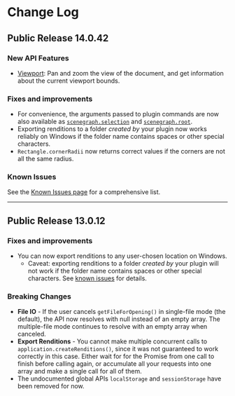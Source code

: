 # Change Log

## Public Release 14.0.42

### New API Features

* [Viewport](./reference/viewport.md): Pan and zoom the view of the document, and get information about the current viewport bounds.

### Fixes and improvements

* For convenience, the arguments passed to plugin commands are now also available as [`scenegraph.selection`](reference/scenegraph.md#module_scenegraph-selection) and [`scenegraph.root`](reference/scenegraph.md#module_scenegraph-root).
* Exporting renditions to a folder _created by_ your plugin now works reliably on Windows if the folder name contains spaces or other special characters.
* `Rectangle.cornerRadii` now returns correct values if the corners are not all the same radius.

### Known Issues

See the [Known Issues page](./known-issues.md) for a comprehensive list.


----

## Public Release 13.0.12

### Fixes and improvements

* You can now export renditions to any user-chosen location on Windows.
    * Caveat: exporting renditions to a folder _created by_ your plugin will not work if the folder name contains spaces or other special characters. See [known issues](./known-issues.md) for details.

### Breaking Changes

* **File IO** - If the user cancels `getFileForOpening()` in single-file mode (the default), the API now resolves with null instead of an empty array. The multiple-file mode continues to resolve with an empty array when canceled.
* **Export Renditions** - You cannot make multiple concurrent calls to `application.createRenditions()`, since it was not guaranteed to work correctly in this case. Either wait for for the Promise from one call to finish before calling again, or accumulate all your requests into one array and make a single call for all of them.
* The undocumented global APIs `localStorage` and `sessionStorage` have been removed for now.
